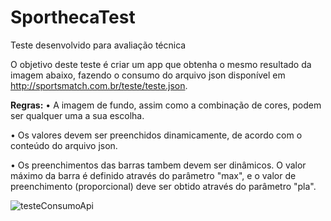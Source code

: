 # SporthecaTest
Teste desenvolvido para avaliação técnica

O objetivo deste teste é criar um app que obtenha o mesmo resultado da imagem abaixo, fazendo o consumo do arquivo json disponível em <a href="url">http://sportsmatch.com.br/teste/teste.json</a>.

**Regras:**
• A imagem de fundo, assim como a combinação de cores, podem ser qualquer uma a sua escolha.

• Os valores devem ser preenchidos dinamicamente, de acordo com o conteúdo do arquivo json.

• Os preenchimentos das barras tambem devem ser dinâmicos.
O valor máximo da barra é definido através do parâmetro "max", e o valor de preenchimento (proporcional) deve ser obtido através do parâmetro "pla".

![testeConsumoApi](https://user-images.githubusercontent.com/12645172/203700746-7b6cea13-8d07-4f4c-9153-22d10db25281.jpg)
